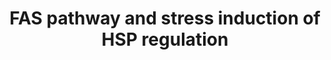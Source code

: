 ---
annotations:
- type: Pathway Ontology
  value: FasL mediated signaling pathway
- type: Pathway Ontology
  value: stress response pathway
authors:
- MaintBot
- Thomas
- Khanspers
- Christine Chichester
- Egonw
- Eweitz
description: 'This pathway describes the Fas induced apoptosis and interplay with
  Hsp27 in response to stress.  More info: [http://www.biocarta.com/pathfiles/h_hsp27Pathway.asp
  BioCarta].'
last-edited: 2021-05-16
organisms:
- Pan troglodytes
redirect_from:
- /index.php/Pathway:WP902
- /instance/WP902
schema-jsonld:
- '@context': https://schema.org/
  '@id': https://wikipathways.github.io/pathways/WP902.html
  '@type': Dataset
  creator:
    '@type': Organization
    name: WikiPathways
  description: 'This pathway describes the Fas induced apoptosis and interplay with
    Hsp27 in response to stress.  More info: [http://www.biocarta.com/pathfiles/h_hsp27Pathway.asp
    BioCarta].'
  keywords:
  - FAS
  - CASP9
  - LMNB2
  - CASP7
  - PARP1
  - JUN
  - MAPKAPK3
  - PRKDC
  - CASP8
  - PAK2
  - MAPK8
  - MAP3K7
  - DFFA
  - BCL2
  - MAP3K1
  - RIPK2
  - FAP1
  - CYCS
  - Apoptosis
  - TNF
  - ARHGDIB
  - CASP6
  - FADD
  - MAP2K4
  - CASP3
  - APAF1
  - DAXX
  - FAF1
  - LMNB1
  - Phosphate
  - CASP10
  - actin
  - PAK1
  - IL1A
  - Ceramide
  - Glutathione
  - CFLAR
  - DFFB
  - RB1
  - MAPKAPK2
  - LMNA
  - HSPB1
  - FASLG
  - SPTAN1
  license: CC0
  name: FAS pathway and stress induction of HSP regulation
seo: CreativeWork
title: FAS pathway and stress induction of HSP regulation
wpid: WP902
---